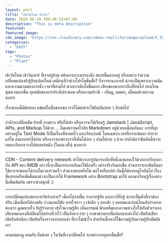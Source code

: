```yaml
---
layout: post
title: "เช้าวันใหม่ อีกวัน"
date: 2020-06-20 T09:46:52+07:00
description: "This is meta description"
featured:
featured_image:
cdn_image: "https://res.cloudinary.com/sdees-reallife/image/upload/h_554,w_474,c_fill/v1569159407/IMG_9083.jpg"
categories:
  - "EASY"
tags:
  - "Photos"
  - "Plant"
---
```


เช้าวันใหม่ เช้าวันเสาร์ ที่เราอยู่บ้าน หยิบเอาเบาะมารองนั่ง สบายขึ้นมากอยู่ หรือเพราะว่าความเปลี่ยนแปลงยังรู้สึกแปลกใหม่ เหมือนที่ว่าช่วงโปรโมชั่นมั๊ย? ก็อาจจะนะบางที น่าจะเป็นเพราะความนิ่มและความนานของการนั่ง เวลาที่ผ่านไป พวกเราเติบโตขึ้นมาก เสียงของพวกเราก็เปลี่ยนไป อ่อนโยน นุ่มนวลมากขึ้น ยุคสมัยของการประนีประนอม หรือความปรานี - เอ็นดู, เมตตา, เผื่อแผ่ด้วยความสงสาร

เรื่องแบบนี้มีน้อยลง แม้แต่ในชื่อของเธอ เราก็ไม่ค่อยจะได้ยินกันบ่อย ๆ อีกต่อไป

---

กำลังจะเปลี่ยนธีม ย้ายที่ ถามทาง ปรับให้เข้า หรืออาจจะได้เรียนรู้ Jamstack | JavaScript, APIs, and Markup ไปด้วย ... อืมแต่เราพอใจกับ Markdown อยู่ด้วยเหมือนกันนะ การที่ทุกอย่างอยู่ใน Text Mode ก็เป็นเรื่องที่น่าพอใจ และเรียบง่ายดี โดยเฉพาะเวลาที่เราจะค้นหา ทำการแก้ไข สามารถทำได้ง่าย หรืออาจจะเพราะเราก็เห็นได้ง่าย ๆ อ่านได้ง่าย ๆ ด้วย กำลังคิดว่าธีมอันนี้น่าจะเหมาะกับการวางโปสเตอร์หนัง (ในแนวตั้ง) มากกว่า

---

CDN - Content delivery network ทำให้เราเอารูปมาจากอีกที่หนึ่งมาแสดงไว้ด้วยการเรียกเอากับ API ของ IMDB คราวนี้จะเป็นการเอากลับมาใช้อีกครั้ง อย่างจริงจังมากขึ้น ส่วนการจะหาธีมอื่นมาใช้ควรจะพอหาได้ง่ายในเวลารวดเร็ว ส่วนจะชอบหรือไม่ พอใจหรือเปล่า อันนี้ก็ต้องรอดูใจกันไป เรื่องที่แทรกหรือเพิ่มขึ้นมาน่าจะเป็นการใช้ Framework อย่าง Bootstrap มาใช้ ลองมาเรียนรู้เรื่องตรงนี้เพิ่มเติมกัน เพราะน่าสนุกดี :)

---

การเปลี่ยนแปลงของการจัดร่างกาย? เมื่อยได้ง่ายขึ้น ร่างกายรู้สึก และเราก็รับรู้ น่าจะเป็นสิ่งที่เราต้องปรับ เมื่อเมื่อยก็ต้องขยับ ง่วงนอนก็พัก หายใจยาว ๆ เข้าลึก ๆ ออกช้า ๆ อดทนและอ่อนโยนกับร่างกายของเรา ดูลมหายใจ รับรู้ร่างกาย เข้าใจความรู้สึก เห็นอารมณ์ มีรอยยิ้มและความห่วงใยให้กับตัวเราเอง เสียงเพลงเองก็เปลี่ยนไปอย่างที่ว่าไว้ เป็นจังหวะง่าย ๆ ภาษาต่างหากที่แปลกและต่างไป เปิดรับเสียง เปิดรับสำเนียง เปิดรับเรื่องราวการบอกเล่า ที่เราไม่เข้าใจ สำหรับเนื้อหาก็ใช้ความรู้กับความรู้สึกสัมผัสเอา

เอาแค่มองดู ยอมรับ ยิ้มน้อย ๆ ในวันที่เราเปลี่ยนไป จะเพราะอายุมากขึ้นมั๊ย?
